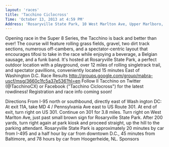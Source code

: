 ```yaml
---
layout: 'races'
title: 'Tacchino Ciclocross'
Time: 'October 13, 2013 at 4:59 PM'
Address: 'Rosaryville State Park, 10 West Marlton Ave, Upper Marlboro, MD 20772'
---
```


Opening race in the Super 8 Series, the Tacchino is back and better than ever!  The course will feature rolling grass fields, gravel, two dirt track sections, numerous off-cambers, and a spectator-centric layout that encourages tifosi to take in the race while enjoying a beverage, a Belgian sausage, and a funk band.  It's hosted at Rosaryville State Park, a perfect outdoor location with a playground, over 12 miles of rolling singletrack trail, and spectator pavillions, conveniently located 15 minutes East of Washington D.C. 
Race Results
http://groups.google.com/group/mabra-uscf/msg/3660c1fc5a37e536?hl=en
Follow Il Tacchino on Twitter (@TacchinoCX) or Facebook ("Tacchino Ciclocross") for the latest rowdiness!
Registration and race info coming soon!
 
Directions
From I-95 north or southbound, directly east of Wash ington DC: At exit 11A, take MD 4 / Pennsylvania Ave east to US Route 301. At end of exit, turn right on US 301. Continue on 301 for 3.8 miles. Turn right on West Marlton Ave, just past small brown sign for Rosaryville State Park. After 200 yards, turn right again at park kiosk and proceed straight, up the hill to the parking attendant. Rosaryville State Park is approximately 20 minutes by car from I-495 and a half hour by car from downtown D.C., 45 minutes from Baltimore, and 78 hours by car from Hoogerheide, NL.
Sponsors